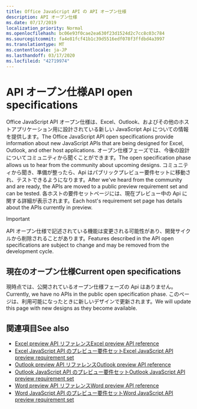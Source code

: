 ```yaml
---
title: Office JavaScript API の API オープン仕様
description: API オープン仕様
ms.date: 07/17/2019
localization_priority: Normal
ms.openlocfilehash: bc06e93f0cae2ea630f23d1524d2c7cc8c03c784
ms.sourcegitcommit: fa4e81fcf41b1c39d5516edf078f3ffdbd4a3997
ms.translationtype: MT
ms.contentlocale: ja-JP
ms.lasthandoff: 03/17/2020
ms.locfileid: "42719974"
---
```

# <a name="api-open-specifications"></a><span data-ttu-id="f4282-103">API オープン仕様</span><span class="sxs-lookup"><span data-stu-id="f4282-103">API open specifications</span></span>

<span data-ttu-id="f4282-104">Office JavaScript API オープン仕様は、Excel、Outlook、およびその他のホストアプリケーション用に設計されている新しい JavaScript Api についての情報を提供します。</span><span class="sxs-lookup"><span data-stu-id="f4282-104">The Office JavaScript API open specifications provide information about new JavaScript APIs that are being designed for Excel, Outlook, and other host applications.</span></span> <span data-ttu-id="f4282-105">オープン仕様フェーズでは、今後の設計についてコミュニティから聞くことができます。</span><span class="sxs-lookup"><span data-stu-id="f4282-105">The open specification phase allows us to hear from the community about upcoming designs.</span></span> <span data-ttu-id="f4282-106">コミュニティから聞き、準備が整ったら、Api はパブリックプレビュー要件セットに移動され、テストできるようになります。</span><span class="sxs-lookup"><span data-stu-id="f4282-106">After we've heard from the community and are ready, the APIs are moved to a public preview requirement set and can be tested.</span></span> <span data-ttu-id="f4282-107">各ホストの要件セットページには、現在プレビュー中の Api に関する詳細が表示されます。</span><span class="sxs-lookup"><span data-stu-id="f4282-107">Each host's requirement set page has details about the APIs currently in preview.</span></span>

> [!IMPORTANT]
> <span data-ttu-id="f4282-108">API オープン仕様で記述されている機能は変更される可能性があり、開発サイクルから削除されることがあります。</span><span class="sxs-lookup"><span data-stu-id="f4282-108">Features described in the API open specifications are subject to change and may be removed from the development cycle.</span></span>

## <a name="current-open-specifications"></a><span data-ttu-id="f4282-109">現在のオープン仕様</span><span class="sxs-lookup"><span data-stu-id="f4282-109">Current open specifications</span></span>

<span data-ttu-id="f4282-110">現時点では、公開されているオープン仕様フェーズの Api はありません。</span><span class="sxs-lookup"><span data-stu-id="f4282-110">Currently, we have no APIs in the public open specification phase.</span></span> <span data-ttu-id="f4282-111">このページは、利用可能になったときに新しいデザインで更新されます。</span><span class="sxs-lookup"><span data-stu-id="f4282-111">We will update this page with new designs as they become available.</span></span>

## <a name="see-also"></a><span data-ttu-id="f4282-112">関連項目</span><span class="sxs-lookup"><span data-stu-id="f4282-112">See also</span></span>

- [<span data-ttu-id="f4282-113">Excel preview API リファレンス</span><span class="sxs-lookup"><span data-stu-id="f4282-113">Excel preview API reference</span></span>](/javascript/api/excel)
- [<span data-ttu-id="f4282-114">Excel JavaScript API のプレビュー要件セット</span><span class="sxs-lookup"><span data-stu-id="f4282-114">Excel JavaScript API preview requirement set</span></span>](../requirement-sets/excel-preview-apis.md)
- [<span data-ttu-id="f4282-115">Outlook preview API リファレンス</span><span class="sxs-lookup"><span data-stu-id="f4282-115">Outlook preview API reference</span></span>](/javascript/api/outlook)
- [<span data-ttu-id="f4282-116">Outlook JavaScript API のプレビュー要件セット</span><span class="sxs-lookup"><span data-stu-id="f4282-116">Outlook JavaScript API preview requirement set</span></span>](..//objectmodel/preview-requirement-set/outlook-requirement-set-preview.md)
- [<span data-ttu-id="f4282-117">Word preview API リファレンス</span><span class="sxs-lookup"><span data-stu-id="f4282-117">Word preview API reference</span></span>](/javascript/api/word)
- [<span data-ttu-id="f4282-118">Word JavaScript API のプレビュー要件セット</span><span class="sxs-lookup"><span data-stu-id="f4282-118">Word JavaScript API preview requirement set</span></span>](../requirement-sets/word-preview-apis.md)
